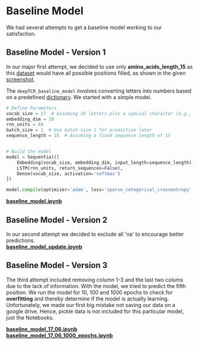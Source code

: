 # Baseline Model

We had several attempts to get a baseline model working to our satisfaction.

## Baseline Model - Version 1

In our major first attempt, we decided to use only **amino_acids_length_15**  as this [dataset](https://github.com/lokalokes/deepTCR/blob/main/1_DatasetCharacteristics/Testing_length-15.csv) would have all possible positions filled, as shown in the given [screenshot](https://github.com/lokalokes/deepTCR/blob/main/1_DatasetCharacteristics/Screenshot%202024-06-17%20at%2018.43.20.png).

The `deepTCR_baseline_model` involves converting letters into numbers based on a predefined [dictionary](https://github.com/lokalokes/deepTCR/blob/main/1_DatasetCharacteristics/dictionary). We started with a simple model.

```python
# Define Parameters
vocab_size = 27  # Assuming 26 letters plus a special character (e.g., space or padding)
embedding_dim = 10  
rnn_units = 64  
batch_size = 1  # Use batch size 1 for prediction later
sequence_length = 15  # Assuming a fixed sequence length of 15


# Build the model
model = Sequential([
    Embedding(vocab_size, embedding_dim, input_length=sequence_length),
    LSTM(rnn_units, return_sequences=False),
    Dense(vocab_size, activation='softmax')
])

model.compile(optimizer='adam', loss='sparse_categorical_crossentropy', metrics=['accuracy'])
```
**[baseline_model.ipynb](https://github.com/lokalokes/deepTCR/blob/main/2_BaselineModel/deepTCR_baseline_model.ipynb)**

## Baseline Model - Version 2
In our second attempt we decided to exclude all 'na' to encourage better predictions.  
**[baseline_model_update.ipynb](https://github.com/lokalokes/deepTCR/blob/main/2_BaselineModel/deepTCR_baseline_model_update.ipynb)**

## Baseline Model - Version 3
The third attempt included removing column 1-3 and the last two colums due to the lack of information. With the model, we tried to predict the fifth position. We run the model for 10, 100 and 1000 epochs to check for  **overfitting** and thereby determine if the model is actually learning. Unfortunately, we made our first big mistake not saving our data on a google drive. Hence, pickle data is not included for this particular model, just the Notebooks. 
   
**[baseline_model_17_06.ipynb](https://github.com/lokalokes/deepTCR/blob/main/2_BaselineModel/deepTCR_baseline_model_17_06.ipynb)**  
**[baseline_model_17_06_1000_epochs.ipynb](https://github.com/lokalokes/deepTCR/blob/main/2_BaselineModel/deepTCR_baseline_model_17_06_1000_epochs.ipynb)**
